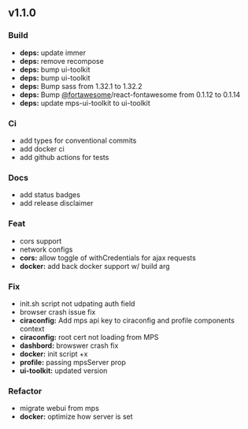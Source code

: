 <a name="v1.1.0"></a>
## v1.1.0 

### Build
- **deps:** update immer
- **deps:** remove recompose
- **deps:** bump ui-toolkit
- **deps:** bump ui-toolkit
- **deps:** Bump sass from 1.32.1 to 1.32.2
- **deps:** Bump [@fortawesome](https://github.com/fortawesome)/react-fontawesome from 0.1.12 to 0.1.14
- **deps:** update mps-ui-toolkit to ui-toolkit

### Ci
- add types for conventional commits
- add docker ci
- add github actions for tests

### Docs
- add status badges
- add release disclaimer

### Feat
- cors support
- network configs
- **cors:** allow toggle of withCredentials for ajax requests
- **docker:** add back docker support w/ build arg

### Fix
- init.sh script not udpating auth field
- browser crash issue fix
- **ciraconfig:** Add mps api key to ciraconfig and profile components context
- **ciraconfig:** root cert not loading from MPS
- **dashbord:** browswer crash fix
- **docker:** init script +x
- **profile:** passing mpsServer prop
- **ui-toolkit:** updated version

### Refactor
- migrate webui from mps
- **docker:** optimize how server is set


